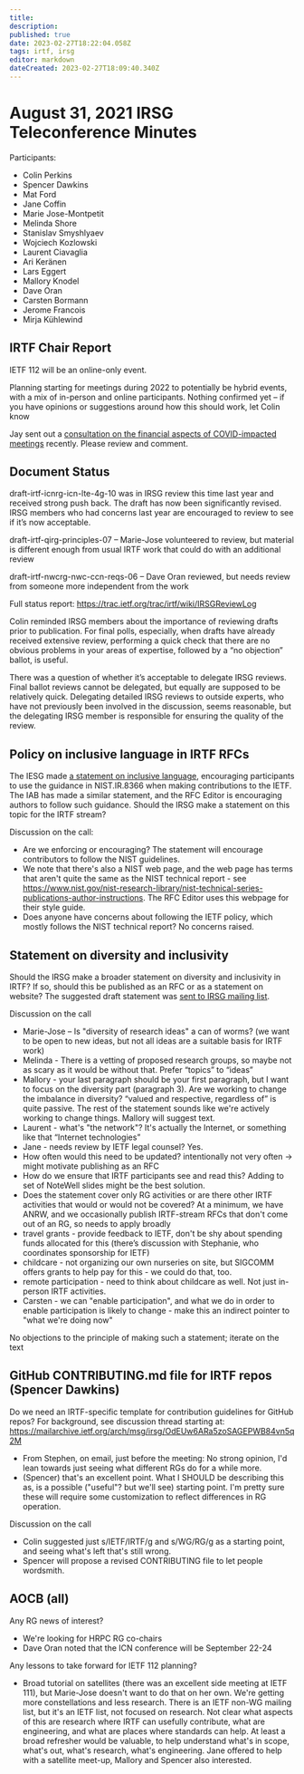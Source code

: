 ```yaml
---
title: 
description: 
published: true
date: 2023-02-27T18:22:04.058Z
tags: irtf, irsg
editor: markdown
dateCreated: 2023-02-27T18:09:40.340Z
---
```


# August 31, 2021 IRSG Teleconference Minutes 

Participants:
* Colin Perkins
* Spencer Dawkins
* Mat Ford
* Jane Coffin
* Marie Jose-Montpetit
* Melinda Shore
* Stanislav Smyshlyaev
* Wojciech Kozlowski
* Laurent Ciavaglia
* Ari Keränen
* Lars Eggert
* Mallory Knodel
* Dave Oran
* Carsten Bormann
* Jerome Francois
* Mirja Kühlewind


## IRTF Chair Report 
IETF 112 will be an online-only event.

Planning starting for meetings during 2022 to potentially be hybrid events, with a mix of in-person and online participants. Nothing confirmed yet – if you have opinions or suggestions around how this should work, let Colin know

Jay sent out a [consultation on the financial aspects of COVID-impacted meetings](https://mailarchive.ietf.org/arch/msg/admin-discuss/17NnMZhyI5l38o-ONbS9hKmvr98) recently. Please review and comment.


## Document Status 
draft-irtf-icnrg-icn-lte-4g-10 was in IRSG review this time last year and received strong push back. The draft has now been significantly revised. IRSG members who had concerns last year are encouraged to review to see if it’s now acceptable.

draft-irtf-qirg-principles-07 – Marie-Jose volunteered to review, but material is different enough from usual IRTF work that could do with an additional review

draft-irtf-nwcrg-nwc-ccn-reqs-06 – Dave Oran reviewed, but needs review from someone more independent from the work

Full status report: https://trac.ietf.org/trac/irtf/wiki/IRSGReviewLog

Colin reminded IRSG members about the importance of reviewing drafts prior to publication. For final polls, especially, when drafts have already received extensive review, performing a quick check that there are no obvious problems in your areas of expertise, followed by a “no objection” ballot, is useful.

There was a question of whether it’s acceptable to delegate IRSG reviews. Final ballot reviews cannot be delegated, but equally are supposed to be relatively quick. Delegating detailed IRSG reviews to outside experts, who have not previously been involved in the discussion, seems reasonable, but the delegating IRSG member is responsible for ensuring the quality of the review.


## Policy on inclusive language in IRTF RFCs 
The IESG made [a statement on inclusive language](https://www.ietf.org/about/groups/iesg/statements/on-inclusive-language/), encouraging participants to use the guidance in NIST.IR.8366 when making contributions to the IETF. The IAB has made a similar statement, and the RFC Editor is encouraging authors to follow such guidance. Should the IRSG make a statement on this topic for the IRTF stream?

Discussion on the call:
* Are we enforcing or encouraging? The statement will encourage contributors to follow the NIST guidelines. 
* We note that there's also a NIST web page, and the web page has terms that aren't quite the same as the NIST technical report - see https://www.nist.gov/nist-research-library/nist-technical-series-publications-author-instructions. The RFC Editor uses this webpage for their style guide.
* Does anyone have concerns about following the IETF policy, which mostly follows the NIST technical report? No concerns raised.


## Statement on diversity and inclusivity 
Should the IRSG make a broader statement on diversity and inclusivity in IRTF? If so, should this be published as an RFC or as a statement on website? The suggested draft statement was [sent to IRSG mailing list](https://mailarchive.ietf.org/arch/msg/irsg/IpDdkR_ecO4s-GlUn9EtkvsnTvQ).

Discussion on the call
* Marie-Jose – Is "diversity of research ideas" a can of worms? (we want to be open to new ideas, but not all ideas are a suitable basis for IRTF work)
* Melinda - There is a vetting of proposed research groups, so maybe not as scary as it would be without that. Prefer “topics” to “ideas”
* Mallory - your last paragraph should be your first paragraph, but I want to focus on the diversity part (paragraph 3). Are we working to change the imbalance in diversity? “valued and respective, regardless of” is quite passive. The rest of the statement sounds like we're actively working to change things. Mallory will suggest text.
* Laurent - what's "the network"? It's actually the Internet, or something like that “Internet technologies”
* Jane - needs review by IETF legal counsel? Yes.
* How often would this need to be updated? intentionally not very often -> might motivate publishing as an RFC
* How do we ensure that IRTF participants see and read this? Adding to set of NoteWell slides might be the best solution.
* Does the statement cover only RG activities or are there other IRTF activities that would or would not be covered? At a minimum, we have ANRW, and we occasionally publish IRTF-stream RFCs that don't come out of an RG, so needs to apply broadly
* travel grants - provide feedback to IETF, don't be shy about spending funds allocated for this (there’s discussion with Stephanie, who coordinates sponsorship for IETF)
* childcare - not organizing our own nurseries on site, but SIGCOMM offers grants to help pay for this - we could do that, too. 
* remote participation - need to think about childcare as well. Not just in-person IRTF activities. 
* Carsten - we can "enable participation", and what we do in order to enable participation is likely to change - make this an indirect pointer to "what we're doing now"

No objections to the principle of making such a statement; iterate on the text


## GitHub CONTRIBUTING.md file for IRTF repos (Spencer Dawkins) 
Do we need an IRTF-specific template for contribution guidelines for GitHub repos? For background, see discussion thread starting at: https://mailarchive.ietf.org/arch/msg/irsg/OdEUw6ARa5zoSAGEPWB84vn5q2M

* From Stephen, on email, just before the meeting: No strong opinion, I'd lean towards just seeing what different RGs do for a while more.
* (Spencer) that's an excellent point. What I SHOULD be describing this as, is a possible ("useful"? but we'll see) starting point. I'm pretty sure these will require some customization to reflect differences in RG operation. 

Discussion on the call
* Colin suggested just s/IETF/IRTF/g and s/WG/RG/g as a starting point, and seeing what's left that's still wrong.
* Spencer will propose a revised CONTRIBUTING file to let people wordsmith.


## AOCB (all) 
Any RG news of interest?
* We're looking for HRPC RG co-chairs
* Dave Oran noted that the ICN conference will be September 22-24


Any lessons to take forward for IETF 112 planning?
* Broad tutorial on satellites (there was an excellent side meeting at IETF 111), but Marie-Jose doesn't want to do that on her own. We're getting more constellations and less research. There is an IETF non-WG mailing list, but it's an IETF list, not focused on research. Not clear what aspects of this are research where IRTF can usefully contribute, what are engineering, and what are places where standards can help. At least a broad refresher would be valuable, to help understand what's in scope, what's out, what's research, what's engineering. Jane offered to help with a satellite meet-up, Mallory and Spencer also interested.
